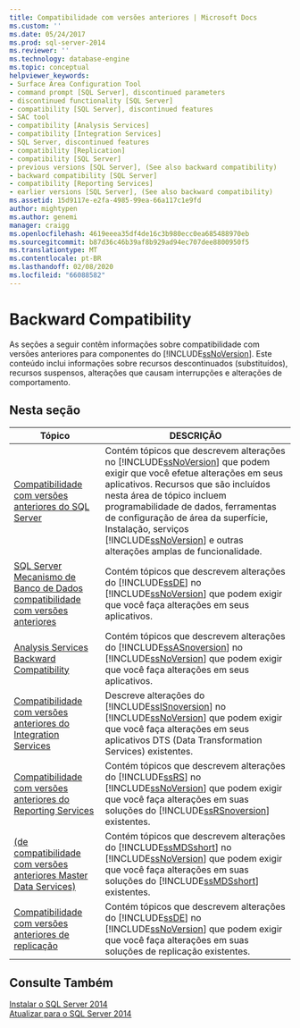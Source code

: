 ```yaml
---
title: Compatibilidade com versões anteriores | Microsoft Docs
ms.custom: ''
ms.date: 05/24/2017
ms.prod: sql-server-2014
ms.reviewer: ''
ms.technology: database-engine
ms.topic: conceptual
helpviewer_keywords:
- Surface Area Configuration Tool
- command prompt [SQL Server], discontinued parameters
- discontinued functionality [SQL Server]
- compatibility [SQL Server], discontinued features
- SAC tool
- compatibility [Analysis Services]
- compatibility [Integration Services]
- SQL Server, discontinued features
- compatibility [Replication]
- compatibility [SQL Server]
- previous versions [SQL Server], (See also backward compatibility)
- backward compatibility [SQL Server]
- compatibility [Reporting Services]
- earlier versions [SQL Server], (See also backward compatibility)
ms.assetid: 15d9117e-e2fa-4985-99ea-66a117c1e9fd
author: mightypen
ms.author: genemi
manager: craigg
ms.openlocfilehash: 4619eeea35df4de16c3b980ecc0ea685488970eb
ms.sourcegitcommit: b87d36c46b39af8b929ad94ec707dee8800950f5
ms.translationtype: MT
ms.contentlocale: pt-BR
ms.lasthandoff: 02/08/2020
ms.locfileid: "66088582"
---
```

# <a name="backward-compatibility"></a>Backward Compatibility
  As seções a seguir contêm informações sobre compatibilidade com versões anteriores para componentes do [!INCLUDE[ssNoVersion](../includes/ssnoversion-md.md)]. Este conteúdo inclui informações sobre recursos descontinuados (substituídos), recursos suspensos, alterações que causam interrupções e alterações de comportamento.  
  
## <a name="in-this-section"></a>Nesta seção  
  
|Tópico|DESCRIÇÃO|  
|-----------|-----------------|  
|[Compatibilidade com versões anteriores do SQL Server](../../2014/getting-started/sql-server-backward-compatibility.md)|Contém tópicos que descrevem alterações no [!INCLUDE[ssNoVersion](../includes/ssnoversion-md.md)] que podem exigir que você efetue alterações em seus aplicativos. Recursos que são incluídos nesta área de tópico incluem programabilidade de dados, ferramentas de configuração de área da superfície, Instalação, serviços [!INCLUDE[ssNoVersion](../includes/ssnoversion-md.md)] e outras alterações amplas de funcionalidade.|  
|[SQL Server Mecanismo de Banco de Dados compatibilidade com versões anteriores](../database-engine/sql-server-database-engine-backward-compatibility.md)|Contém tópicos que descrevem alterações do [!INCLUDE[ssDE](../includes/ssde-md.md)] no [!INCLUDE[ssNoVersion](../includes/ssnoversion-md.md)] que podem exigir que você faça alterações em seus aplicativos.|  
|[Analysis Services Backward Compatibility](../../2014/analysis-services/analysis-services-backward-compatibility.md)|Contém tópicos que descrevem alterações do [!INCLUDE[ssASnoversion](../includes/ssasnoversion-md.md)] no [!INCLUDE[ssNoVersion](../includes/ssnoversion-md.md)] que podem exigir que você faça alterações em seus aplicativos.|  
|[Compatibilidade com versões anteriores do Integration Services](../integration-services/integration-services-backward-compatibility.md)|Descreve alterações do [!INCLUDE[ssISnoversion](../includes/ssisnoversion-md.md)] no [!INCLUDE[ssNoVersion](../includes/ssnoversion-md.md)] que podem exigir que você faça alterações em seus aplicativos DTS (Data Transformation Services) existentes.|  
|[Compatibilidade com versões anteriores do Reporting Services](../reporting-services/reporting-services-backward-compatibility.md)|Contém tópicos que descrevem alterações do [!INCLUDE[ssRS](../includes/ssrs.md)] no [!INCLUDE[ssNoVersion](../includes/ssnoversion-md.md)] que podem exigir que você faça alterações em suas soluções do [!INCLUDE[ssRSnoversion](../includes/ssrsnoversion-md.md)] existentes.|  
|[&#40;de compatibilidade com versões anteriores Master Data Services&#41;](../master-data-services/backward-compatibility-master-data-services.md)|Contém tópicos que descrevem alterações do [!INCLUDE[ssMDSshort](../includes/ssmdsshort-md.md)] no [!INCLUDE[ssNoVersion](../includes/ssnoversion-md.md)] que podem exigir que você faça alterações em suas soluções do [!INCLUDE[ssMDSshort](../includes/ssmdsshort-md.md)] existentes.|  
|[Compatibilidade com versões anteriores de replicação](../../2014/relational-databases/replication/replication-backward-compatibility.md)|Contém tópicos que descrevem alterações do [!INCLUDE[ssDE](../includes/ssde-md.md)] no [!INCLUDE[ssNoVersion](../includes/ssnoversion-md.md)] que podem exigir que você faça alterações em suas soluções de replicação existentes.|  
  
## <a name="see-also"></a>Consulte Também  
 [Instalar o SQL Server 2014](../database-engine/install-windows/install-sql-server.md)   
 [Atualizar para o SQL Server 2014](../database-engine/install-windows/upgrade-sql-server.md)  
  
  
